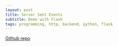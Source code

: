 ```yaml
---
layout: post
title: Server Sent Events
subtitle: Demo with Flask
tags: programming, http, backend, python, flask
---
```




[Github repo](https://github.com/sohang3112/server-sent-events-progress-bar-demo)